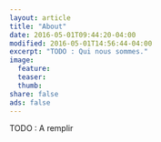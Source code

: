 ```yaml
---
layout: article
title: "About"
date: 2016-05-01T09:44:20-04:00
modified: 2016-05-01T14:56:44-04:00
excerpt: "TODO : Qui nous sommes."
image:
  feature:
  teaser:
  thumb:
share: false
ads: false
---
```



TODO : A remplir

